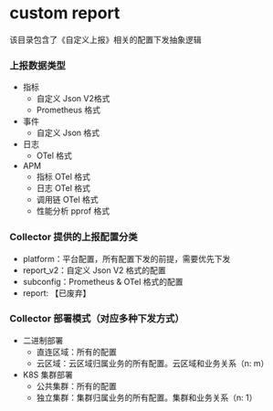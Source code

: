 # custom report

该目录包含了《自定义上报》相关的配置下发抽象逻辑

### 上报数据类型

- 指标
  - 自定义 Json V2格式
  - Prometheus 格式
- 事件
  - 自定义 Json 格式
- 日志
  - OTel 格式
- APM
  - 指标 OTel 格式
  - 日志 OTel 格式
  - 调用链 OTel 格式
  - 性能分析 pprof 格式


### Collector 提供的上报配置分类
- platform：平台配置，所有配置下发的前提，需要优先下发
- report_v2：自定义 Json V2 格式的配置
- subconfig：Prometheus & OTel 格式的配置
- report: 【已废弃】


### Collector 部署模式（对应多种下发方式）
- 二进制部署
  - 直连区域：所有的配置
  - 云区域：云区域归属业务的所有配置。云区域和业务关系（n: m）
- K8S 集群部署
  - 公共集群：所有的配置
  - 独立集群：集群归属业务的所有配置。集群和业务关系（n: 1）